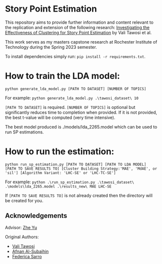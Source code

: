 # Story Point Estimation

This repository aims to provide further information and content relevant to the replication and extension of the following research: [Investigating the Effectiveness of Clustering for Story Point Estimation](https://github.com/SOLAR-group/LHC-SE) by Vali Tawosi et al.

This work serves as my masters capstone research at Rochester Institute of Technology during the Spring 2023 semester.

To install dependencies simply run: `pip install -r requirements.txt`.

# How to train the LDA model:

`python generate_lda_model.py [PATH TO DATASET] [NUMBER OF TOPICS]`

For example: `python generate_lda_model.py .\tawosi_dataset\ 10`

`[PATH TO DATASET]` is required. `[NUMBER OF TOPICS]` is optional but significantly reduces time to completion when provided. If it is not provided, the best t-value will be computed (very time intensive).

The best model produced is ./models/lda_2265.model which can be used to run SP estimations.

# How to run the estimation:

`python run_sp_estimation.py [PATH TO DATASET] [PATH TO LDA MODEL] [PATH TO SAVE RESULTS TO] [Cluster Building Strategy:'MAE', 'MdAE', or 'sil'] [Algorithm Variant: 'LHC-SE' or 'LHC-TC-SE']`

For example: `python .\run_sp_estimation.py .\tawosi_dataset\ .\models\lda_2265.model .\results_new\ MAE LHC-SE`

If `[PATH TO SAVE RESULTS TO]` is not already created then the directory will be created for you.

## Acknowledgements

Advisor: [Zhe Yu](https://zhe-yu.github.io/)

Original Authors:
- [Vali Tawosi](https://vtawosi.github.io/)
- [Afnan Al-Subaihin](https://afnan.ws/)
- [Federica Sarro](http://www0.cs.ucl.ac.uk/staff/F.Sarro/)
